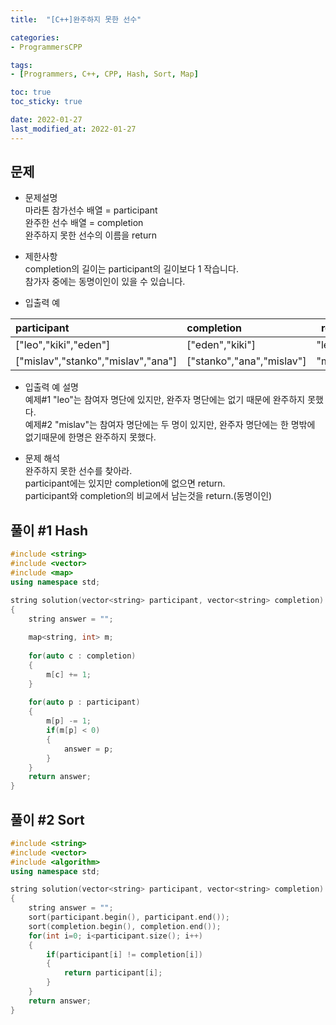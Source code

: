 ```yaml
---
title:  "[C++]완주하지 못한 선수"

categories:
- ProgrammersCPP

tags:
- [Programmers, C++, CPP, Hash, Sort, Map]

toc: true
toc_sticky: true

date: 2022-01-27
last_modified_at: 2022-01-27
---  
```

  
문제
---
- 문제설명  
마라톤 참가선수 배열 = participant  
완주한 선수 배열 = completion  
완주하지 못한 선수의 이름을 return
  
- 제한사항  
 completion의 길이는 participant의 길이보다 1 작습니다.  
 참가자 중에는 동명이인이 있을 수 있습니다.
  
- 입출력 예  

|participant|completion|return|  
  |:---|:---|---|  
  |["leo","kiki","eden"]|["eden","kiki"]|"leo"|  
|["mislav","stanko","mislav","ana"]|["stanko","ana","mislav"]|"mislav"|  
  
- 입출력 예 설명  
예제#1 "leo"는 참여자 명단에 있지만, 완주자 명단에는 없기 때문에 완주하지 못했다.  
  예제#2 "mislav"는 참여자 명단에는 두 명이 있지만, 완주자 명단에는 한 명밖에  
  없기때문에 한명은 완주하지 못했다.  
  
- 문제 해석  
완주하지 못한 선수를 찾아라.  
  participant에는 있지만 completion에 없으면 return.  
  participant와 completion의 비교에서 남는것을 return.(동명이인)

풀이 #1 Hash
---
~~~c++
#include <string>
#include <vector>
#include <map>
using namespace std;

string solution(vector<string> participant, vector<string> completion)
{
    string answer = "";
    
    map<string, int> m;
    
    for(auto c : completion)
    {
        m[c] += 1;
    }
    
    for(auto p : participant)
    {
        m[p] -= 1;
        if(m[p] < 0)
        {
            answer = p;
        }
    }
    return answer;
}
~~~  


풀이 #2 Sort
---
~~~c++
#include <string>
#include <vector>
#include <algorithm>
using namespace std;

string solution(vector<string> participant, vector<string> completion)
{
    string answer = "";
    sort(participant.begin(), participant.end());
    sort(completion.begin(), completion.end());
    for(int i=0; i<participant.size(); i++)
    {
        if(participant[i] != completion[i])
        {
            return participant[i];
        }
    }
    return answer;
}
~~~